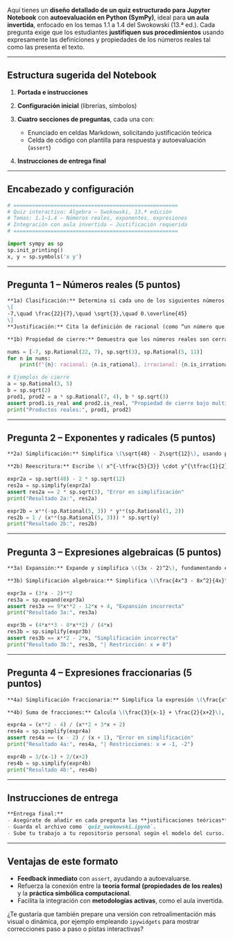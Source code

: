 




Aquí tienes un **diseño detallado de un quiz estructurado para Jupyter Notebook** con **autoevaluación en Python (SymPy)**, ideal para **un aula invertida**, enfocado en los temas 1.1 a 1.4 del Swokowski (13.ª ed.). Cada pregunta exige que los estudiantes **justifiquen sus procedimientos** usando expresamente las definiciones y propiedades de los números reales tal como las presenta el texto.

---

## Estructura sugerida del Notebook

1. **Portada e instrucciones**
2. **Configuración inicial** (librerías, símbolos)
3. **Cuatro secciones de preguntas**, cada una con:

   * Enunciado en celdas Markdown, solicitando justificación teórica
   * Celda de código con plantilla para respuesta y autoevaluación (`assert`)
4. **Instrucciones de entrega final**

---

## Encabezado y configuración

```python
# =====================================================
# Quiz interactivo: Álgebra – Swokowski, 13.ª edición
# Temas: 1.1–1.4 — Números reales, exponentes, expresiones
# Integración con aula invertida — Justificación requerida
# =====================================================

import sympy as sp
sp.init_printing()
x, y = sp.symbols('x y')
```

---

## Pregunta 1 – Números reales (5 puntos)

```markdown
**1a) Clasificación:** Determina si cada uno de los siguientes números es natural, entero, racional, irracional o real:
\[
-7,\quad \frac{22}{7},\quad \sqrt{3},\quad 0.\overline{45}
\]
**Justificación:** Cita la definición de racional (como “un número que se puede expresar como a/b con a, b enteros y b ≠ 0”) y explica qué significa pertenecer a cada conjunto.

**1b) Propiedad de cierre:** Demuestra que los números reales son cerrados bajo la multiplicación. Proporciona un ejemplo con números racionales y otro con irracionales, citando la propiedad de cierre en el texto.
```

```python
nums = [-7, sp.Rational(22, 7), sp.sqrt(3), sp.Rational(5, 11)]
for n in nums:
    print(f"{n}: racional: {n.is_rational}, irracional: {n.is_irrational}")

# Ejemplos de cierre
a = sp.Rational(3, 5)
b = sp.sqrt(2)
prod1, prod2 = a * sp.Rational(7, 4), b * sp.sqrt(3)
assert prod1.is_real and prod2.is_real, "Propiedad de cierre bajo multiplicación falló"
print("Productos reales:", prod1, prod2)
```

---

## Pregunta 2 – Exponentes y radicales (5 puntos)

```markdown
**2a) Simplificación:** Simplifica \(\sqrt{48} - 2\sqrt{12}\), usando propiedades de radicales como \(\sqrt{ab} = \sqrt{a}\cdot\sqrt{b}\). Justifica cada paso.

**2b) Reescritura:** Escribe \( x^{-\tfrac{5}{3}} \cdot y^{\tfrac{1}{2}} \) usando únicamente exponentes positivos y radicales. Explica la ley de exponentes negativos y cómo esto está fundamentado en la teoría de potencias de los reales.
```

```python
expr2a = sp.sqrt(48) - 2 * sp.sqrt(12)
res2a = sp.simplify(expr2a)
assert res2a == 2 * sp.sqrt(3), "Error en simplificación"
print("Resultado 2a:", res2a)

expr2b = x**(-sp.Rational(5, 3)) * y**(sp.Rational(1, 2))
res2b = 1 / (x**(sp.Rational(5, 3))) * sp.sqrt(y)
print("Resultado 2b:", res2b)
```

---

## Pregunta 3 – Expresiones algebraicas (5 puntos)

```markdown
**3a) Expansión:** Expande y simplifica \((3x - 2)^2\), fundamentando el uso de la propiedad distributiva y el binomio cuadrado.

**3b) Simplificación algebraica:** Simplifica \(\frac{4x^3 - 8x^2}{4x}\), citando la propiedad de cancelación de potencias (\(x^a / x^b = x^{a-b}\)) y mencionando la condición \(x \neq 0\).
```

```python
expr3a = (3*x - 2)**2
res3a = sp.expand(expr3a)
assert res3a == 9*x**2 - 12*x + 4, "Expansión incorrecta"
print("Resultado 3a:", res3a)

expr3b = (4*x**3 - 8*x**2) / (4*x)
res3b = sp.simplify(expr3b)
assert res3b == x**2 - 2*x, "Simplificación incorrecta"
print("Resultado 3b:", res3b, "| Restricción: x ≠ 0")
```

---

## Pregunta 4 – Expresiones fraccionarias (5 puntos)

```markdown
**4a) Simplificación fraccionaria:** Simplifica la expresión \(\frac{x^2 - 4}{x^2 + 3x + 2}\). Factoriza, cancela términos y menciona las restricciones \(x \neq -1, x \neq -2\).

**4b) Suma de fracciones:** Calcula \(\frac{3}{x-1} + \frac{2}{x+2}\), encuentra el denominador común, suma y simplifica. Justifica la propiedad de cierre en la suma de fracciones reales.
```

```python
expr4a = (x**2 - 4) / (x**2 + 3*x + 2)
res4a = sp.simplify(expr4a)
assert res4a == (x - 2) / (x + 1), "Error en simplificación"
print("Resultado 4a:", res4a, "| Restricciones: x ≠ -1, -2")

expr4b = 3/(x-1) + 2/(x+2)
res4b = sp.simplify(expr4b)
print("Resultado 4b:", res4b)
```

---

## Instrucciones de entrega

```markdown
**Entrega final:**
- Asegúrate de añadir en cada pregunta las **justificaciones teóricas** en celdas Markdown, citando definiciones y propiedades del texto.
- Guarda el archivo como `quiz_swokowski.ipynb`.
- Sube tu trabajo a tu repositorio personal según el modelo del curso.
```

---

## Ventajas de este formato

* **Feedback inmediato** con `assert`, ayudando a autoevaluarse.
* Refuerza la conexión entre la **teoría formal (propiedades de los reales)** y la **práctica simbólica computacional**.
* Facilita la integración con **metodologías activas**, como el aula invertida.

¿Te gustaría que también prepare una versión con retroalimentación más visual o dinámica, por ejemplo empleando `ipywidgets` para mostrar correcciones paso a paso o pistas interactivas?
